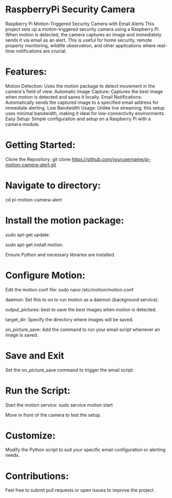 # RaspberryPi Security Camera
Raspberry Pi Motion-Triggered Security Camera with Email Alerts
This project sets up a motion-triggered security camera using a Raspberry Pi. When motion is detected, the camera captures an image and immediately sends it via email as an alert. This is useful for home security, remote property monitoring, wildlife observation, and other applications where real-time notifications are crucial.

# Features:
Motion Detection: Uses the motion package to detect movement in the camera's field of view.
Automatic Image Capture: Captures the best image when motion is detected and saves it locally.
Email Notifications: Automatically sends the captured image to a specified email address for immediate alerting.
Low Bandwidth Usage: Unlike live streaming, this setup uses minimal bandwidth, making it ideal for low-connectivity environments.
Easy Setup: Simple configuration and setup on a Raspberry Pi with a camera module.

# Getting Started:
Clone the Repository:
git clone https://github.com/yourusername/pi-motion-camera-alert.git

# Navigate to directory:
cd pi-motion-camera-alert

# Install the motion package:
sudo apt-get update.

sudo apt-get install motion.

Ensure Python and necessary libraries are installed.

# Configure Motion:
Edit the motion.conf file:
sudo nano /etc/motion/motion.conf

daemon: Set this to on to run motion as a daemon (background service).

output_pictures: best to save the best images when motion is detected.

target_dir: Specify the directory where images will be saved.

on_picture_save: Add the command to run your email script whenever an image is saved.

# Save and Exit

Set the on_picture_save command to trigger the email script.

# Run the Script:
Start the motion service:
sudo service motion start

Move in front of the camera to test the setup.

# Customize:
Modify the Python script to suit your specific email configuration or alerting needs.

# Contributions:
Feel free to submit pull requests or open issues to improve the project.
